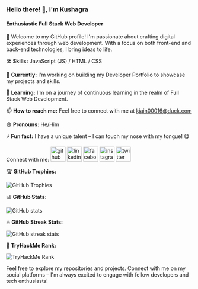 ### Hello there! 👋, I'm Kushagra
#### Enthusiastic Full Stack Web Developer

🚀 Welcome to my GitHub profile! I'm passionate about crafting digital experiences through web development. With a focus on both front-end and back-end technologies, I bring ideas to life.

🛠️ **Skills:** JavaScript (JS) / HTML / CSS

🔭 **Currently:** I'm working on building my Developer Portfolio to showcase my projects and skills.

🌱 **Learning:** I'm on a journey of continuous learning in the realm of Full Stack Web Development.

📫 **How to reach me:** Feel free to connect with me at kjain00016@duck.com

😄 **Pronouns:** He/Him

⚡ **Fun fact:** I have a unique talent – I can touch my nose with my tongue! 😋

Connect with me: [<img src='https://cdn.jsdelivr.net/npm/simple-icons@3.0.1/icons/github.svg' alt='github' height='40'>](https://github.com/kushagrajain16) [<img src='https://cdn.jsdelivr.net/npm/simple-icons@3.0.1/icons/linkedin.svg' alt='linkedin' height='40'>](https://www.linkedin.com/in/kushagra-jain-881b99227/) [<img src='https://cdn.jsdelivr.net/npm/simple-icons@3.0.1/icons/facebook.svg' alt='facebook' height='40'>](https://www.facebook.com/KushagraJ16) [<img src='https://cdn.jsdelivr.net/npm/simple-icons@3.0.1/icons/instagram.svg' alt='instagram' height='40'>](https://www.instagram.com/kushagrajain_16/) [<img src='https://cdn.jsdelivr.net/npm/simple-icons@3.0.1/icons/twitter.svg' alt='twitter' height='40'>](https://twitter.com/kushagrajain_16)

🏆 **GitHub Trophies:**

![GitHub Trophies](https://github-profile-trophy.vercel.app/?username=kushagrajain16)

📊 **GitHub Stats:**

![GitHub stats](https://github-readme-stats.vercel.app/api?username=kushagrajain16&show_icons=true)

🔥 **GitHub Streak Stats:**

![GitHub streak stats](https://streak-stats.demolab.com/?user=kushagrajain16)

🌟 **TryHackMe Rank:**

![TryHackMe Rank](https://tryhackme-badges.s3.amazonaws.com/kushagrajain16.png)

Feel free to explore my repositories and projects. Connect with me on my social platforms – I'm always excited to engage with fellow developers and tech enthusiasts!

